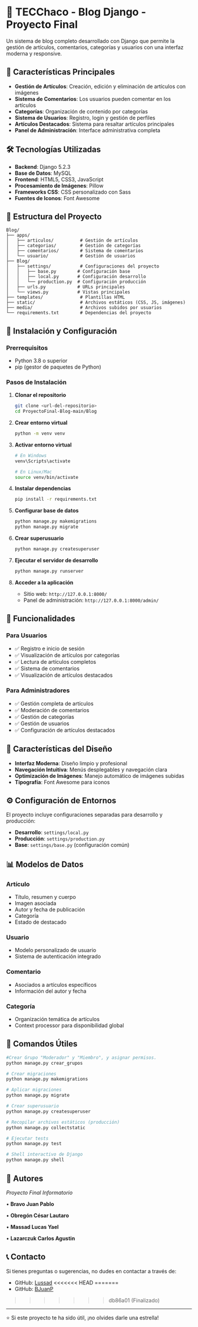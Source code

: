 # 📝 TECChaco - Blog Django - Proyecto Final

Un sistema de blog completo desarrollado con Django que permite la gestión de artículos, comentarios, categorías y usuarios con una interfaz moderna y responsive.

## 🌟 Características Principales

- **Gestión de Artículos**: Creación, edición y eliminación de artículos con imágenes
- **Sistema de Comentarios**: Los usuarios pueden comentar en los artículos
- **Categorías**: Organización de contenido por categorías
- **Sistema de Usuarios**: Registro, login y gestión de perfiles
- **Artículos Destacados**: Sistema para resaltar artículos principales
- **Panel de Administración**: Interface administrativa completa

## 🛠️ Tecnologías Utilizadas

- **Backend**: Django 5.2.3
- **Base de Datos**: MySQL
- **Frontend**: HTML5, CSS3, JavaScript
- **Procesamiento de Imágenes**: Pillow
- **Frameworks CSS**: CSS personalizado con Sass
- **Fuentes de Iconos**: Font Awesome

## 📁 Estructura del Proyecto

```
Blog/
├── apps/
│   ├── articulos/          # Gestión de artículos
│   ├── categorias/         # Gestión de categorías
│   ├── comentarios/        # Sistema de comentarios
│   └── usuario/            # Gestión de usuarios
├── Blog/
│   ├── settings/           # Configuraciones del proyecto
│   │   ├── base.py        # Configuración base
│   │   ├── local.py       # Configuración desarrollo
│   │   └── production.py  # Configuración producción
│   ├── urls.py            # URLs principales
│   └── views.py           # Vistas principales
├── templates/              # Plantillas HTML
├── static/                 # Archivos estáticos (CSS, JS, imágenes)
├── media/                  # Archivos subidos por usuarios
└── requirements.txt        # Dependencias del proyecto
```

## 🚀 Instalación y Configuración

### Prerrequisitos

- Python 3.8 o superior
- pip (gestor de paquetes de Python)

### Pasos de Instalación

1. **Clonar el repositorio**
   ```bash
   git clone <url-del-repositorio>
   cd ProyectoFinal-Blog-main/Blog
   ```

2. **Crear entorno virtual**
   ```bash
   python -m venv venv
   ```

3. **Activar entorno virtual**
   ```bash
   # En Windows
   venv\Scripts\activate
   
   # En Linux/Mac
   source venv/bin/activate
   ```

4. **Instalar dependencias**
   ```bash
   pip install -r requirements.txt
   ```

5. **Configurar base de datos**
   ```bash
   python manage.py makemigrations
   python manage.py migrate
   ```

6. **Crear superusuario**
   ```bash
   python manage.py createsuperuser
   ```

7. **Ejecutar el servidor de desarrollo**
   ```bash
   python manage.py runserver
   ```

8. **Acceder a la aplicación**
   - Sitio web: `http://127.0.0.1:8000/`
   - Panel de administración: `http://127.0.0.1:8000/admin/`

## 📱 Funcionalidades

### Para Usuarios
- ✅ Registro e inicio de sesión
- ✅ Visualización de artículos por categorías
- ✅ Lectura de artículos completos
- ✅ Sistema de comentarios
- ✅ Visualización de artículos destacados

### Para Administradores
- ✅ Gestión completa de artículos
- ✅ Moderación de comentarios
- ✅ Gestión de categorías
- ✅ Gestión de usuarios
- ✅ Configuración de artículos destacados

## 🎨 Características del Diseño

- **Interfaz Moderna**: Diseño limpio y profesional
- **Navegación Intuitiva**: Menús desplegables y navegación clara
- **Optimización de Imágenes**: Manejo automático de imágenes subidas
- **Tipografía**: Font Awesome para iconos

## ⚙️ Configuración de Entornos

El proyecto incluye configuraciones separadas para desarrollo y producción:

- **Desarrollo**: `settings/local.py`
- **Producción**: `settings/production.py`
- **Base**: `settings/base.py` (configuración común)

## 📊 Modelos de Datos

### Artículo
- Título, resumen y cuerpo
- Imagen asociada
- Autor y fecha de publicación
- Categoría
- Estado de destacado

### Usuario
- Modelo personalizado de usuario
- Sistema de autenticación integrado

### Comentario
- Asociados a artículos específicos
- Información del autor y fecha

### Categoría
- Organización temática de artículos
- Context processor para disponibilidad global

## 🔧 Comandos Útiles

```bash
#Crear Grupo "Moderador" y "Miembro", y asignar permisos.
python manage.py crear_grupos

# Crear migraciones
python manage.py makemigrations

# Aplicar migraciones
python manage.py migrate

# Crear superusuario
python manage.py createsuperuser

# Recopilar archivos estáticos (producción)
python manage.py collectstatic

# Ejecutar tests
python manage.py test

# Shell interactivo de Django
python manage.py shell
```


## 👥 Autores

*Proyecto Final Informatorio*

• **Bravo Juan Pablo**

• **Obregón César Lautaro**

• **Massad Lucas Yael**

• **Lazarczuk Carlos Agustin**

## 📞 Contacto

Si tienes preguntas o sugerencias, no dudes en contactar a través de:
- GitHub: [Lussad](https://github.com/Lussad)
<<<<<<< HEAD
=======
- GitHub: [BJuanP](https://github.com/BJuanP)
>>>>>>> db86a01 (Finalizado)

---

⭐ Si este proyecto te ha sido útil, ¡no olvides darle una estrella!
